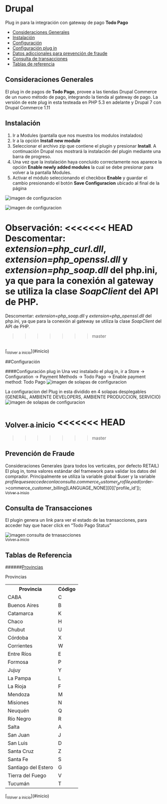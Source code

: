 <a name="inicio"></a>
Drupal
============

Plug in para la integración con gateway de pago <strong>Todo Pago</strong>
- [Consideraciones Generales](#consideracionesgenerales)
- [Instalación](#instalacion)
- [Configuración](#configuracion)
 - [Configuración plug in](#confplugin)
- [Datos adiccionales para prevención de fraude](#cybersource) 
- [Consulta de transacciones](#constrans)
- [Tablas de referencia](#tablas)

[](#consideracionesgenerales)
## Consideraciones Generales
El plug in de pagos de <strong>Todo Pago</strong>, provee a las tiendas Drupal Commerce de un nuevo m&eacute;todo de pago, integrando la tienda al gateway de pago. La versión de este plug in esta testeada en PHP 5.3 en adelante y Drupal 7 con Drupal Commerce  1.11

<a name="instalacion"></a>
## Instalación
1. Ir a Modules (pantalla que nos muestra los modulos instalados)
2.	Ir a la opción <strong>Install new module</strong>
3.	Seleccionar el archivo zip que contiene el plugin y presionar <strong>Install</strong>. A continuación Drupal nos mostrará la instalación del plugin mediante una barra de progreso.
4.	Una vez que la instalación haya concluido correctamente nos aparece la opción <strong>Enable newly added modules</strong> la cual se debe presionar para volver a la pantalla Modules.
5.	Activar el módulo seleccionando el checkbox <strong>Enable</strong> y guardar el cambio presionando el botón <strong>Save Configuracion</strong> ubicado al final de la página

![imagen de configuracion](https://raw.githubusercontent.com/TodoPago/imagenes/master/drupalcommerce/1-instalacion.png)

![imagen de configuracion](https://raw.githubusercontent.com/TodoPago/imagenes/master/drupalcommerce/2-activacion.PNG)

Observaci&oacute;n:
<<<<<<< HEAD
Descomentar: <em>extension=php_curl.dll</em>, <em>extension=php_openssl.dll</em> y <em>extension=php_soap.dll</em> del php.ini, ya que para la conexión al gateway se utiliza la clase <em>SoapClient</em> del API de PHP.
=======
Descomentar: <em>extension=php_soap.dll</em> y <em>extension=php_openssl.dll</em> del php.ini, ya que para la conexión al gateway se utiliza la clase <em>SoapClient</em> del API de PHP.
>>>>>>> master
<br />
[<sub>Volver a inicio</sub>](#inicio)

<a name="configuracion"></a>
##Configuración

<a name="confplugin"></a>
####Configuración plug in
Una vez instalado el plug in, ir a Store -> Configuration -> Payment Methods -> Todo Pago -> Enable payment method: Todo Pago ![imagen de solapas de configuracion](https://raw.githubusercontent.com/TodoPago/imagenes/master/drupalcommerce/3-configuracion.png)

La configuracion del Plug in esta dividido en 4 solapas desplegables (GENERAL, AMBIENTE DEVELOPERS, AMBIENTE PRODUCCION, SERVICIO) 
![imagen de solapas de configuracion](https://raw.githubusercontent.com/TodoPago/imagenes/master/drupalcommerce/4-solapas.png)
<br />

[<sub>Volver a inicio</sub>](#inicio)
<<<<<<< HEAD
=======
<a name="tca"></a>
>>>>>>> master

<a name="cybersource"></a>
## Prevención de Fraude

Consideraciones Generales (para todos los verticales, por defecto RETAIL)
El plug in, toma valores estándar del framework para validar los datos del comprador. Principalmente se utiliza la variable global $user y la variable $profile que se accede con la consulta.
commerce_customer_profile_load($order->commerce_customer_billing[LANGUAGE_NONE][0]['profile_id']);
<br />
[<sub>Volver a inicio</sub>](#inicio)

<a name="constrans"></a>
## Consulta de Transacciones
El plugin genera un link para ver el estado de las transacciones,  para acceder hay que hacer click en “Todo Pago Status”

![imagen consulta de trnasacciones](https://raw.githubusercontent.com/TodoPago/imagenes/master/drupalcommerce/5-status%20de%20las%20operaciones.png)<br />
[<sub>Volver a inicio</sub>](#inicio)

<a name="tablas"></a>
## Tablas de Referencia
######[Provincias](#p)

<a name="p"></a>
<p>Provincias</p>
<table>
<tr><th>Provincia</th><th>Código</th></tr>
<tr><td>CABA</td><td>C</td></tr>
<tr><td>Buenos Aires</td><td>B</td></tr>
<tr><td>Catamarca</td><td>K</td></tr>
<tr><td>Chaco</td><td>H</td></tr>
<tr><td>Chubut</td><td>U</td></tr>
<tr><td>Córdoba</td><td>X</td></tr>
<tr><td>Corrientes</td><td>W</td></tr>
<tr><td>Entre Ríos</td><td>E</td></tr>
<tr><td>Formosa</td><td>P</td></tr>
<tr><td>Jujuy</td><td>Y</td></tr>
<tr><td>La Pampa</td><td>L</td></tr>
<tr><td>La Rioja</td><td>F</td></tr>
<tr><td>Mendoza</td><td>M</td></tr>
<tr><td>Misiones</td><td>N</td></tr>
<tr><td>Neuquén</td><td>Q</td></tr>
<tr><td>Río Negro</td><td>R</td></tr>
<tr><td>Salta</td><td>A</td></tr>
<tr><td>San Juan</td><td>J</td></tr>
<tr><td>San Luis</td><td>D</td></tr>
<tr><td>Santa Cruz</td><td>Z</td></tr>
<tr><td>Santa Fe</td><td>S</td></tr>
<tr><td>Santiago del Estero</td><td>G</td></tr>
<tr><td>Tierra del Fuego</td><td>V</td></tr>
<tr><td>Tucumán</td><td>T</td></tr>
</table>
[<sub>Volver a inicio</sub>](#inicio)
